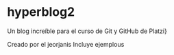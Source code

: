 # hyperblog2
Un blog increíble para el curso de Git y GitHub de Platzi}

Creado por el jeorjanis
Incluye ejemplous
